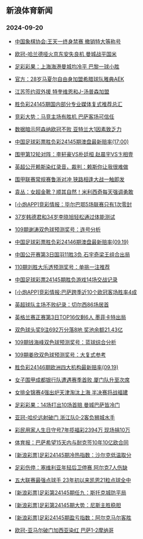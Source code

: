 ## 新浪体育新闻 
### 2024-09-20

+ [中国象棋协会:王天一终身禁赛 撤销特大等称号](https://sports.sina.com.cn/go/2024-09-19/doc-incpsatv1518747.shtml)

+ [欧冠-哈兰德哑火京东安失良机 曼城战平国米](https://sports.sina.com.cn/g/seriea/2024-09-19/doc-incprwmy8302138.shtml)

+ [足彩彩果：上海海港曼城均冷平 巴黎一球小胜](https://sports.sina.com.cn/l/2024-09-19/doc-incprwmy8287726.shtml)

+ [官方：28岁马夏尔自由身加盟希腊球队雅典AEK](https://sports.sina.com.cn/g/2024-09-19/doc-incprfqh8505172.shtml)

+ [江苏签约双外援 特奎维恩和J-汤普森加盟](https://sports.sina.com.cn/basketball/cba/2024-09-19/doc-incpqzhi1821870.shtml)

+ [胜负彩24145期国内部分专业媒体复式推荐总汇](https://sports.sina.com.cn/l/2024-09-19/doc-incprwmu7172671.shtml)

+ [竞彩大势：马竞主场有胜机 巴萨客场可信任](https://sports.sina.com.cn/l/2024-09-19/doc-incprwmx1513946.shtml)

+ [数据暗示阿森纳欧冠不败 亚特兰大1因素致乏力](https://sports.sina.com.cn/l/2024-09-19/doc-incprwmu7130221.shtml)

+ [中国足球彩票胜负彩24145期澳盘最新赔率(17:00)](https://sports.sina.com.cn/l/2024-09-19/doc-incprwmx1567606.shtml)

+ [围甲第12轮对阵：李轩豪VS朴廷桓 赵晨宇VS卞相壹](https://sports.sina.com.cn/go/2024-09-19/doc-incprwmy8335153.shtml)

+ [英超公开赖斯染红录音，裁判：赖斯你让我很难做](https://sports.sina.com.cn/g/2024-09-19/doc-incprfqe4189049.shtml)

+ [围甲联赛常规赛鲁浙对冲 狭路相逢大战一触即发](https://sports.sina.com.cn/go/2024-09-19/doc-incpsatv1460980.shtml)

+ [袁丛：女超金靴？顺其自然！米利西奇每天强调勇敢](https://sports.sina.com.cn/china/2024-09-19/doc-incpspiq3697349.shtml)

+ [[小炮APP]竞彩情报：毕尔巴鄂5场联赛只有1次零封](https://sports.sina.com.cn/l/2024-09-19/doc-incpsats7127347.shtml)

+ [37岁韩德君和34岁李晓旭轻松通过体能测试](https://sports.sina.com.cn/basketball/cba/2024-09-18/doc-incpqzhh4285450.shtml)

+ [109期谢涛双色球预测奖号：连号分析](https://sports.sina.com.cn/l/2024-09-19/doc-incpsatv1532058.shtml)

+ [中国足球彩票胜负彩24146期澳盘最新赔率(09.19)](https://sports.sina.com.cn/l/2024-09-19/doc-incpspir1444051.shtml)

+ [中国公开赛第3日国羽11胜3负 石宇奇梁王组合出局](https://sports.sina.com.cn/others/badmin/2024-09-19/doc-incptefe6699122.shtml)

+ [110期刘胜大乐透预测奖号：单挑一注推荐](https://sports.sina.com.cn/l/2024-09-19/doc-incpspin6921976.shtml)

+ [中国足球彩票24145期胜负游戏14场交战记录](https://sports.sina.com.cn/l/2024-09-19/doc-incprwmx1575425.shtml)

+ [[小炮APP]竞彩情报:巴萨跨季近10个欧冠客场胜率4成](https://sports.sina.com.cn/l/2024-09-19/doc-incpshzq6997663.shtml)

+ [英超球队主场不败纪录：切尔西86场居首](https://sports.sina.com.cn/g/2024-09-19/doc-incprfqh8496653.shtml)

+ [英格兰赛正赛第3日TOP16仅剩6人 墨菲卡特出局](https://sports.sina.com.cn/others/snooker/2024-09-19/doc-incprwmy8322785.shtml)

+ [双色球头奖9注692万分落8地 奖池余额21.43亿](https://sports.sina.com.cn/l/2024-09-19/doc-incptefe6716285.shtml)

+ [109期钱海峰双色球预测奖号：蓝球综合分析](https://sports.sina.com.cn/l/2024-09-19/doc-incpsatw8283293.shtml)

+ [109期姜欣双色球预测奖号：大复式参考](https://sports.sina.com.cn/l/2024-09-19/doc-incpsatv1533325.shtml)

+ [胜负彩24146期欧洲四大机构最新赔率(09.19)](https://sports.sina.com.cn/l/2024-09-19/doc-incpspis8194876.shtml)

+ [女子围甲成都银行队遭遇赛季首败 厦门队升至次席](https://sports.sina.com.cn/go/2024-09-19/doc-incprwmy8332669.shtml)

+ [女排全锦赛4强出炉天津淘汰上海 半决赛将战福建](https://sports.sina.com.cn/others/volleyball/2024-09-19/doc-incptefh3497978.shtml)

+ [足彩彩果：14场打出10场首赔 曼城巴萨皆冷门](https://sports.sina.com.cn/l/2024-09-19/doc-incprwmy8287726.shtml)

+ [亚冠-哈伦远射破门 浙江队0-2客负狮城水手](https://sports.sina.com.cn/china/afccl/2024-09-19/doc-incptefk7991585.shtml)

+ [彩民用家人生日守号7年揽福彩2394万 现场捐10万](https://sports.sina.com.cn/l/2024-09-20/doc-incptzky7715716.shtml)

+ [体育报：巴萨希望15天内与耐克签10年10亿欧合同](https://sports.sina.com.cn/g/laliga/2024-09-19/doc-incpstrp1344359.shtml)

+ [[新浪彩票]足彩24145期冷热指数：沙尔克低温取分](https://sports.sina.com.cn/l/2024-09-20/doc-incptzkx0974469.shtml)

+ [足彩伤停：塞维利亚年轻后卫停赛 阿尔克7人伤缺](https://sports.sina.com.cn/l/2024-09-19/doc-incpspiq3747495.shtml)

+ [五大联赛最强点球手 23年初以来凯恩21粒点球全中](https://sports.sina.com.cn/global/germany/2024-09-19/doc-incpstrk6880248.shtml)

+ [[新浪彩票]足彩第24145期任九：斯托克城防平局](https://sports.sina.com.cn/l/2024-09-20/doc-incpufsu3013142.shtml)

+ [[新浪彩票]足彩第24145期大势：尼斯主胜稳胆](https://sports.sina.com.cn/l/2024-09-20/doc-incpufss6235089.shtml)

+ [[新浪彩票]足彩24145期盈亏指数：阿尔克马尔客胜](https://sports.sina.com.cn/l/2024-09-20/doc-incpufsv0885724.shtml)

+ [欧冠-亚马尔破门加西亚染红 巴萨1-2摩纳哥](https://sports.sina.com.cn/g/laliga/2024-09-20/doc-incpufss6253423.shtml)

